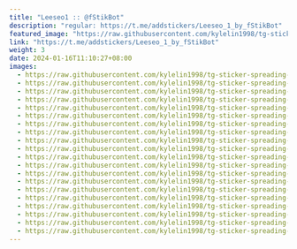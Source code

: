 ```yaml
---
title: "Leeseo1 :: @fStikBot"
description: "regular: https://t.me/addstickers/Leeseo_1_by_fStikBot"
featured_image: "https://raw.githubusercontent.com/kylelin1998/tg-sticker-spreading-worldwide-images/main/img/a0c7813d-aa19-455f-bd78-5fab6288df57.jpg"
link: "https://t.me/addstickers/Leeseo_1_by_fStikBot"
weight: 3
date: 2024-01-16T11:10:27+08:00
images:
  - https://raw.githubusercontent.com/kylelin1998/tg-sticker-spreading-worldwide-images/main/img/a0c7813d-aa19-455f-bd78-5fab6288df57.jpg
  - https://raw.githubusercontent.com/kylelin1998/tg-sticker-spreading-worldwide-images/main/img/9a126eec-0873-42d5-bee9-ff9dc4e14847.jpg
  - https://raw.githubusercontent.com/kylelin1998/tg-sticker-spreading-worldwide-images/main/img/421a2aab-a9a5-4b26-9d6a-4bb618babd02.jpg
  - https://raw.githubusercontent.com/kylelin1998/tg-sticker-spreading-worldwide-images/main/img/b2523d61-4202-4eb1-82e7-02c645d2438f.jpg
  - https://raw.githubusercontent.com/kylelin1998/tg-sticker-spreading-worldwide-images/main/img/bedfad0b-2011-498f-be22-14d5e059da0a.jpg
  - https://raw.githubusercontent.com/kylelin1998/tg-sticker-spreading-worldwide-images/main/img/820713a7-7dd7-4841-adf6-a3e151892ca0.jpg
  - https://raw.githubusercontent.com/kylelin1998/tg-sticker-spreading-worldwide-images/main/img/db3c97e1-5585-4026-be68-4d63620da710.jpg
  - https://raw.githubusercontent.com/kylelin1998/tg-sticker-spreading-worldwide-images/main/img/a12b3ffe-b531-439b-9006-dbd58140189e.jpg
  - https://raw.githubusercontent.com/kylelin1998/tg-sticker-spreading-worldwide-images/main/img/2cb4c0d3-77e3-4882-bafd-71376bebe71e.jpg
  - https://raw.githubusercontent.com/kylelin1998/tg-sticker-spreading-worldwide-images/main/img/1f2a1629-268a-44e9-843a-c9e4c99dd11e.jpg
  - https://raw.githubusercontent.com/kylelin1998/tg-sticker-spreading-worldwide-images/main/img/d1555ff3-e0ca-40ea-848c-2dc961b91b7a.jpg
  - https://raw.githubusercontent.com/kylelin1998/tg-sticker-spreading-worldwide-images/main/img/17a96cff-e31f-49d3-b4fa-5a1084fb838a.jpg
  - https://raw.githubusercontent.com/kylelin1998/tg-sticker-spreading-worldwide-images/main/img/66c924aa-90ca-401a-8a4d-b289a4587c88.jpg
  - https://raw.githubusercontent.com/kylelin1998/tg-sticker-spreading-worldwide-images/main/img/0e9ba944-4ed7-4c9e-bc31-bf18fc80e5ef.jpg
  - https://raw.githubusercontent.com/kylelin1998/tg-sticker-spreading-worldwide-images/main/img/4602027a-3773-4511-8484-c8edee11862e.jpg
  - https://raw.githubusercontent.com/kylelin1998/tg-sticker-spreading-worldwide-images/main/img/e29a14b1-1f8a-4525-9066-fda5266e9afd.jpg
  - https://raw.githubusercontent.com/kylelin1998/tg-sticker-spreading-worldwide-images/main/img/c751e917-7ccc-4b2e-b258-5d8c7dee5c52.jpg
  - https://raw.githubusercontent.com/kylelin1998/tg-sticker-spreading-worldwide-images/main/img/5256383c-58fa-421d-9a1e-c1a0daf0651a.jpg
  - https://raw.githubusercontent.com/kylelin1998/tg-sticker-spreading-worldwide-images/main/img/0562b109-cc03-4f7f-98f1-223ab9a894eb.jpg
  - https://raw.githubusercontent.com/kylelin1998/tg-sticker-spreading-worldwide-images/main/img/83ee70fa-feec-4bf2-acbd-a233ae3419de.jpg
---
```

